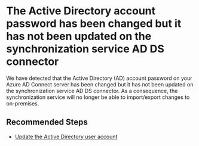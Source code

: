 <properties
	pageTitle="ADtoAADSync_AADConnect_ASC_No_ADDSConnectAcctPwdStatus"
	description="The Active Directory account password has been changed but it has not been updated on the synchronization service AD DS connector"
	infoBubbleText="The Active Directory account password has been changed but it has not been updated on the synchronization service AD DS Connector. See details on the right."
	service="microsoft.aad.iam"
	resource="aadconnect"
	authors="aditis"
	ms.author="SahaAditi"
	displayOrder="1"
	articleId="ADtoAADSync_AADConnect_ASC_No_ADDSConnectorAcctPwdStatus"
	diagnosticScenario=""
	selfHelpType="Diagnostics"
	resourceTags=""
	productPesIds="14785"
	cloudEnvironments="public"
/>

# The Active Directory account password has been changed but it has not been updated on the synchronization service AD DS connector
<!--issueDescription-->
We have detected that the Active Directory (AD) account password on your Azure AD Connect server has been changed but it has not been updated on the synchronization service AD DS connector. As a consequence, the synchronization service will no longer be able to import/export changes to on-premises.
<!--/issueDescription-->

## **Recommended Steps**

* [Update the Active Directory user account](https://docs.microsoft.com/azure/active-directory/connect/active-directory-aadconnectsync-service-manager-ui-connectors#changing-the-ad-ds-account-password)